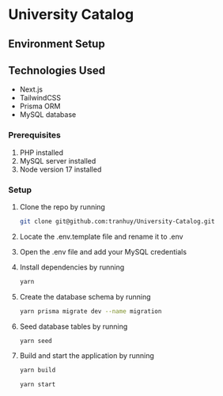 # University Catalog

## Environment Setup

## Technologies Used
- Next.js
- TailwindCSS
- Prisma ORM
- MySQL database

### __Prerequisites__
1) PHP installed
2) MySQL server installed
3) Node version 17 installed

 ### __Setup__
1) Clone the repo by running 
    ``` sh
    git clone git@github.com:tranhuy/University-Catalog.git
    ```
2) Locate the .env.template file and rename it to .env

3) Open the .env file and add your MySQL credentials

4) Install dependencies by running
    ``` sh
    yarn
    ```
5) Create the database schema by running
    ``` sh
    yarn prisma migrate dev --name migration
    ```
5) Seed database tables by running
    ``` sh
    yarn seed
    ```
6) Build and start the application by running
    ``` sh
    yarn build
    ```
    ``` sh
    yarn start
    ```